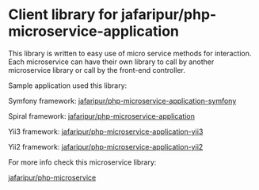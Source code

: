 # Client library for jafaripur/php-microservice-application

This library is written to easy use of micro service methods for interaction. Each microservice can have their own library to call by another microservice library or call by the front-end controller.

Sample application used this library:

Symfony framework: [jafaripur/php-microservice-application-symfony](https://github.com/jafaripur/php-microservice-application-symfony)

Spiral framework: [jafaripur/php-microservice-application](https://github.com/jafaripur/php-microservice-application)

Yii3 framework: [jafaripur/php-microservice-application-yii3](https://github.com/jafaripur/php-microservice-application-yii3)

Yii2 framework: [jafaripur/php-microservice-application-yii2](https://github.com/jafaripur/php-microservice-application-yii2)

For more info check this microservice library:

[jafaripur/php-microservice](https://github.com/jafaripur/php-microservice)